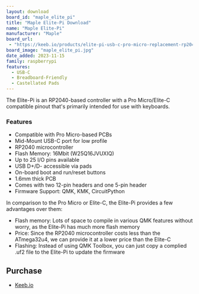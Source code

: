 ```yaml
---
layout: download
board_id: "maple_elite_pi"
title: "Maple Elite-Pi Download"
name: "Maple Elite-Pi"
manufacturer: "Maple"
board_url:
 - "https://keeb.io/products/elite-pi-usb-c-pro-micro-replacement-rp2040"
board_image: "maple_elite_pi.jpg"
date_added: 2023-11-15
family: raspberrypi
features:
  - USB-C
  - Breadboard-Friendly
  - Castellated Pads
---
```


The Elite-Pi is an RP2040-based controller with a Pro Micro/Elite-C compatible pinout that's primarily intended for use with keyboards.

### Features

- Compatible with Pro Micro-based PCBs
- Mid-Mount USB-C port for low profile
- RP2040 microcontroller
- Flash Memory: 16Mbit (W25Q16JVUXIQ)
- Up to 25 I/O pins available
- USB D+/D- accessible via pads
- On-board boot and run/reset buttons
- 1.6mm thick PCB
- Comes with two 12-pin headers and one 5-pin header
- Firmware Support: QMK, KMK, CircuitPython

In comparison to the Pro Micro or Elite-C, the Elite-Pi provides a few advantages over them:

- Flash memory: Lots of space to compile in various QMK features without worry, as the Elite-Pi has much more flash memory
- Price: Since the RP2040 microcontroller costs less than the ATmega32u4, we can provide it at a lower price than the Elite-C
- Flashing: Instead of using QMK Toolbox, you can just copy a complied .uf2 file to the Elite-Pi to update the firmware


## Purchase

* [Keeb.io](https://keeb.io/products/elite-pi-usb-c-pro-micro-replacement-rp2040)
